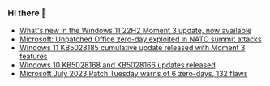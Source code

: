 ### Hi there 👋

<!--START_SECTION:feed-->
* [What's new in the Windows 11 22H2 Moment 3 update, now available](https://www.bleepingcomputer.com/news/microsoft/whats-new-in-the-windows-11-22h2-moment-3-update-now-available/)
* [Microsoft: Unpatched Office zero-day exploited in NATO summit attacks](https://www.bleepingcomputer.com/news/security/microsoft-unpatched-office-zero-day-exploited-in-nato-summit-attacks/)
* [Windows 11 KB5028185 cumulative update released with Moment 3 features](https://www.bleepingcomputer.com/news/microsoft/windows-11-kb5028185-cumulative-update-released-with-moment-3-features/)
* [Windows 10 KB5028168 and KB5028166 updates released](https://www.bleepingcomputer.com/news/microsoft/windows-10-kb5028168-and-kb5028166-updates-released/)
* [Microsoft July 2023 Patch Tuesday warns of 6 zero-days, 132 flaws](https://www.bleepingcomputer.com/news/microsoft/microsoft-july-2023-patch-tuesday-warns-of-6-zero-days-132-flaws/)
<!--END_SECTION:feed-->

<!--
**frankenk/frankenk** is a ✨ _special_ ✨ repository because its `README.md` (this file) appears on your GitHub profile.

Here are some ideas to get you started:

- 🔭 I’m currently working on ...
- 🌱 I’m currently learning ...
- 👯 I’m looking to collaborate on ...
- 🤔 I’m looking for help with ...
- 💬 Ask me about ...
- 📫 How to reach me: ...
- 😄 Pronouns: ...
- ⚡ Fun fact: ...
-->



